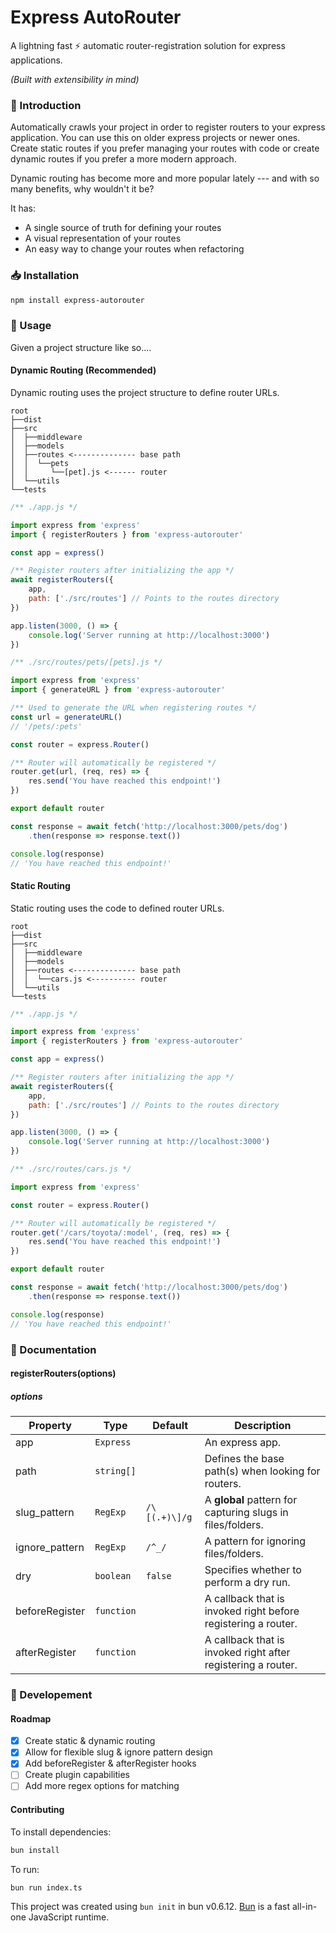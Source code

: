 # Express AutoRouter

A lightning fast :zap: automatic router-registration solution for express applications.

*(Built with extensibility in mind)*

### :wave: Introduction

Automatically crawls your project in order to register routers to your express application. You can use this on older express projects or newer ones. Create static routes if you prefer managing your routes with code or create dynamic routes if you prefer a more modern approach.

Dynamic routing has become more and more popular lately --- and with so many benefits, why wouldn't it be?

It has:
- A single source of truth for defining your routes
- A visual representation of your routes
- An easy way to change your routes when refactoring

### :inbox_tray: Installation

```bash
npm install express-autorouter
```

### :telescope: Usage

Given a project structure like so....


#### Dynamic Routing (Recommended)

Dynamic routing uses the project structure to define router URLs.

```
root
├──dist
├──src
│  ├──middleware
│  ├──models
│  ├──routes <-------------- base path
│  │  └──pets
│  │     └──[pet].js <------ router
│  └──utils
└──tests
```

```javascript
/** ./app.js */

import express from 'express'
import { registerRouters } from 'express-autorouter'

const app = express()

/** Register routers after initializing the app */
await registerRouters({
    app,
    path: ['./src/routes'] // Points to the routes directory
})

app.listen(3000, () => {
    console.log('Server running at http://localhost:3000')
})
```

```javascript
/** ./src/routes/pets/[pets].js */

import express from 'express'
import { generateURL } from 'express-autorouter'

/** Used to generate the URL when registering routes */
const url = generateURL()
// '/pets/:pets'

const router = express.Router()

/** Router will automatically be registered */
router.get(url, (req, res) => {
    res.send('You have reached this endpoint!')
})

export default router
```

```javascript
const response = await fetch('http://localhost:3000/pets/dog')
    .then(response => response.text())

console.log(response)
// 'You have reached this endpoint!'
```

#### Static Routing

Static routing uses the code to defined router URLs.

```
root
├──dist
├──src
│  ├──middleware
│  ├──models
│  ├──routes <-------------- base path
│  │  └──cars.js <---------- router
│  └──utils
└──tests
```

```javascript
/** ./app.js */

import express from 'express'
import { registerRouters } from 'express-autorouter'

const app = express()

/** Register routers after initializing the app */
await registerRouters({
    app,
    path: ['./src/routes'] // Points to the routes directory
})

app.listen(3000, () => {
    console.log('Server running at http://localhost:3000')
})
```

```javascript
/** ./src/routes/cars.js */

import express from 'express'

const router = express.Router()

/** Router will automatically be registered */
router.get('/cars/toyota/:model', (req, res) => {
    res.send('You have reached this endpoint!')
})

export default router
```

```javascript
const response = await fetch('http://localhost:3000/pets/dog')
    .then(response => response.text())

console.log(response)
// 'You have reached this endpoint!'
```

### :book: Documentation

#### registerRouters(options)
##### options

| Property       | Type       | Default       | Description                                                   |
|----------------|------------|---------------|---------------------------------------------------------------|
| app            | `Express`  |               | An express app.                                               |
| path           | `string[]` |               | Defines the base path(s) when looking for routers.            |
| slug_pattern   | `RegExp`   | `/\[(.+)\]/g` | A **global** pattern for capturing slugs in files/folders.    |
| ignore_pattern | `RegExp`   | `/^_/`        | A pattern for ignoring files/folders.                         |
| dry            | `boolean`  | `false`       | Specifies whether to perform a dry run.                       |
| beforeRegister | `function` |               | A callback that is invoked right before registering a router. |
| afterRegister  | `function` |               | A callback that is invoked right after registering a router.  |

### :test_tube: Developement

#### Roadmap

- [x] Create static & dynamic routing
- [x] Allow for flexible slug & ignore pattern design
- [x] Add beforeRegister & afterRegister hooks
- [ ] Create plugin capabilities
- [ ] Add more regex options for matching

#### Contributing

To install dependencies:

```bash
bun install
```

To run:

```bash
bun run index.ts
```

This project was created using `bun init` in bun v0.6.12. [Bun](https://bun.sh) is a fast all-in-one JavaScript runtime.
